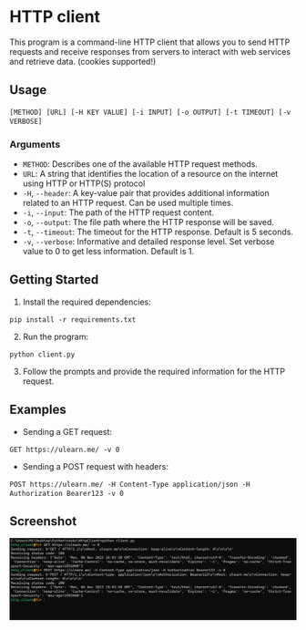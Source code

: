 # HTTP client

This program is a command-line HTTP client that allows you to send HTTP
requests and receive responses from servers to interact with web services and
retrieve data. (cookies supported!)

## Usage

```
[METHOD] [URL] [-H KEY VALUE] [-i INPUT] [-o OUTPUT] [-t TIMEOUT] [-v VERBOSE]
```

### Arguments

- `METHOD`: Describes one of the available HTTP request methods.
- `URL`: A string that identifies the location of a resource on the internet using HTTP or HTTP(S) protocol
- `-H`, `--header`: A key-value pair that provides additional information
  related to an HTTP request. Can be used multiple times.
- `-i`, `--input`: The path of the HTTP request content.
- `-o`, `--output`: The file path where the HTTP response will be saved.
- `-t`, `--timeout`: The timeout for the HTTP response. Default is 5 seconds.
- `-v`, `--verbose`: Informative and detailed response level. Set verbose value to 0 to get less information. Default is 1.

## Getting Started

1. Install the required dependencies:

```
pip install -r requirements.txt
```

2. Run the program:

```
python client.py
```

3. Follow the prompts and provide the required information for the HTTP
   request.

## Examples

- Sending a GET request:

```
GET https://ulearn.me/ -v 0
```

- Sending a POST request with headers:

```
POST https://ulearn.me/ -H Content-Type application/json -H Authorization Bearer123 -v 0
```

## Screenshot
![Example Screenshot](data/img.png)